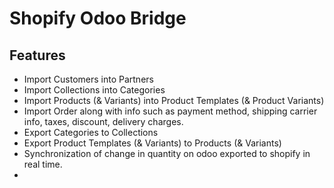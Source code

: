 
# Shopify Odoo Bridge
## Features
  - Import Customers into Partners
  - Import Collections into Categories
  - Import Products (& Variants) into Product Templates (& Product Variants)
  - Import Order along with info such as payment method, shipping carrier info, taxes, discount, delivery charges.
  - Export Categories to Collections
  - Export Product Templates (& Variants) to Products (& Variants)
  - Synchronization of change in quantity on odoo exported to shopify in real time.
  - 